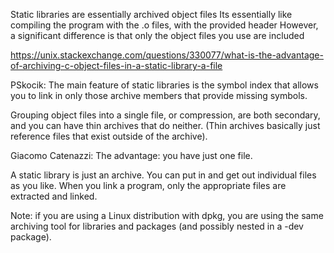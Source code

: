 Static libraries are essentially archived object files
Its essentially like compiling the program with the .o files, with the provided header
However, a significant difference is that only the object files you use are included

https://unix.stackexchange.com/questions/330077/what-is-the-advantage-of-archiving-c-object-files-in-a-static-library-a-file

PSkocik:
The main feature of static libraries is the symbol index that allows you to link in only those archive members that provide missing symbols.

Grouping object files into a single file, or compression, are both secondary, and you can have thin archives that do neither. (Thin archives basically just reference files that exist outside of the archive).


Giacomo Catenazzi:
The advantage: you have just one file.

A static library is just an archive. You can put in and get out individual files as you like. When you link a program, only the appropriate files are extracted and linked.

Note: if you are using a Linux distribution with dpkg, you are using the same archiving tool for libraries and packages (and possibly nested in a -dev package).